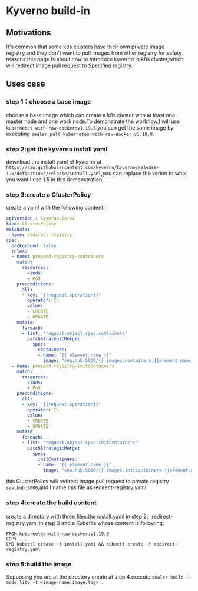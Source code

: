 # Kyverno build-in

## Motivations

It's common that some k8s clusters have their own private image registry,and they don't want to pull images from other registry for safety reasons.this page is about how to introduce kyverno in k8s cluster,which will redirect image pull request to Specified registry.

## Uses case

### step 1：choose a base image

choose a base image which can create a k8s cluster with at least one master node and one work node.To demonstrate the workflow,I will use `kubernetes-with-raw-docker:v1.19.8`.you can get the same image by executing `sealer pull kubernetes-with-raw-docker:v1.19.8`.

### step 2:get the kyverno install yaml

download the install yaml of kyverno at `https://raw.githubusercontent.com/kyverno/kyverno/release-1.5/definitions/release/install.yaml`,you can replace the verion to what you want.I use 1.5 in this demonstration.

### step 3:create a ClusterPolicy

create a yaml with the following content:

```yaml
apiVersion : kyverno.io/v1
kind: ClusterPolicy
metadata:
  name: redirect-registry
spec:
  background: false
  rules:
  - name: prepend-registry-containers
    match:
      resources:
        kinds:
        - Pod
    preconditions:
      all:
      - key: "{{request.operation}}"
        operator: In
        value:
        - CREATE
        - UPDATE
    mutate:
      foreach:
      - list: "request.object.spec.containers"
        patchStrategicMerge:
          spec:
            containers:
            - name: "{{ element.name }}"
              image: "sea.hub:5000/{{ images.containers.{{element.name}}.path}}:{{images.containers.{{element.name}}.tag}}"
  - name: prepend-registry-initcontainers
    match:
      resources:
        kinds:
        - Pod
    preconditions:
      all:
      - key: "{{request.operation}}"
        operator: In
        value:
        - CREATE
        - UPDATE
    mutate:
      foreach:
      - list: "request.object.spec.initContainers"
        patchStrategicMerge:
          spec:
            initContainers:
            - name: "{{ element.name }}"
              image: "sea.hub:5000/{{ images.initContainers.{{element.name}}.path}}:{{images.initContainers.{{element.name}}.tag}}"

```

this ClusterPolicy will redirect image pull request to private registry `sea.hub:5000`,and I name this file as redirect-registry.yaml

### step 4:create the build content

create a directory with three files:the install.yaml in step 2、redirect-registry.yaml in step 3 and a Kubefile whose content is following:

```shell
FROM kubernetes-with-raw-docker:v1.19.8
COPY . .
CMD kubectl create -f install.yaml && kubectl create -f redirect-registry.yaml
```

### step 5:build the image

Supposing you are at the directory create at step 4.execute `sealer build --mode lite -t <image-name:image:tag> .`